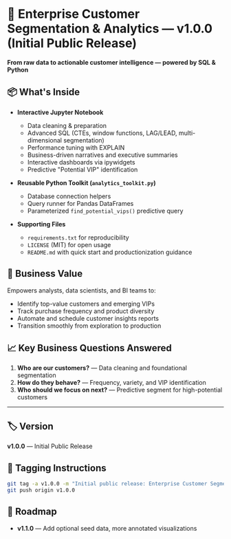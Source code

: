# 🚀 Enterprise Customer Segmentation & Analytics — v1.0.0 (Initial Public Release)

**From raw data to actionable customer intelligence — powered by SQL & Python**

## 📦 What's Inside
- **Interactive Jupyter Notebook**
  - Data cleaning & preparation
  - Advanced SQL (CTEs, window functions, LAG/LEAD, multi-dimensional segmentation)
  - Performance tuning with EXPLAIN
  - Business-driven narratives and executive summaries
  - Interactive dashboards via ipywidgets
  - Predictive "Potential VIP" identification

- **Reusable Python Toolkit (`analytics_toolkit.py`)**
  - Database connection helpers
  - Query runner for Pandas DataFrames
  - Parameterized `find_potential_vips()` predictive query

- **Supporting Files**
  - `requirements.txt` for reproducibility
  - `LICENSE` (MIT) for open usage
  - `README.md` with quick start and productionization guidance

## 💼 Business Value
Empowers analysts, data scientists, and BI teams to:
- Identify top-value customers and emerging VIPs
- Track purchase frequency and product diversity
- Automate and schedule customer insights reports
- Transition smoothly from exploration to production

## 📈 Key Business Questions Answered
1. **Who are our customers?** — Data cleaning and foundational segmentation
2. **How do they behave?** — Frequency, variety, and VIP identification
3. **Who should we focus on next?** — Predictive segment for high-potential customers

---

## 🏷️ Version
**v1.0.0** — Initial Public Release

## 🔖 Tagging Instructions
```bash
git tag -a v1.0.0 -m "Initial public release: Enterprise Customer Segmentation & Analytics"
git push origin v1.0.0
```

## 🧭 Roadmap
- **v1.1.0** — Add optional seed data, more annotated visualizations

